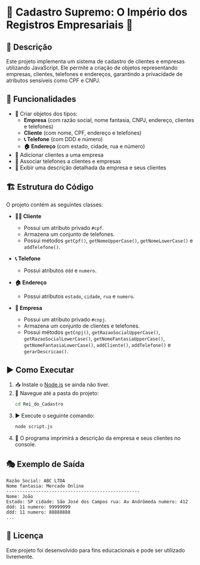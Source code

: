 # 👑 Cadastro Supremo: O Império dos Registros Empresariais 📜

## 📝 Descrição
Este projeto implementa um sistema de cadastro de clientes e empresas utilizando JavaScript. Ele permite a criação de objetos representando empresas, clientes, telefones e endereços, garantindo a privacidade de atributos sensíveis como CPF e CNPJ.

## 🚀 Funcionalidades
- 🏢 Criar objetos dos tipos:
  - **Empresa** (com razão social, nome fantasia, CNPJ, endereço, clientes e telefones)
  - **Cliente** (com nome, CPF, endereço e telefones)
  - **📞 Telefone** (com DDD e número)
  - **🏠 Endereço** (com estado, cidade, rua e número)
- 🤝 Adicionar clientes a uma empresa
- 📲 Associar telefones a clientes e empresas
- 📄 Exibir uma descrição detalhada da empresa e seus clientes

## 🏗️ Estrutura do Código

O projeto contém as seguintes classes:

- **🧑‍💼 Cliente**
  - Possui um atributo privado `#cpf`.
  - Armazena um conjunto de telefones.
  - Possui métodos `getCpf()`, `getNomeUpperCase()`, `getNomeLowerCase()` e `addTelefone()`.

- **📞 Telefone**
  - Possui atributos `ddd` e `numero`.

- **🏠 Endereço**
  - Possui atributos `estado`, `cidade`, `rua` e `numero`.

- **🏢 Empresa**
  - Possui um atributo privado `#cnpj`.
  - Armazena um conjunto de clientes e telefones.
  - Possui métodos `getCnpj()`, `getRazaoSocialUpperCase()`, `getRazaoSocialLowerCase()`, `getNomeFantasiaUpperCase()`, `getNomeFantasiaLowerCase()`, `addCliente()`, `addTelefone()` e `gerarDescricao()`.

## ▶️ Como Executar

1. 📥 Instale o [Node.js](https://nodejs.org/) se ainda não tiver.
2. 💾 Navegue até a pasta do projeto:
   ```sh
   cd Rei_do_Cadastro
   ```
3. ▶️ Execute o seguinte comando:
   ```sh
   node script.js
   ```
4. 📜 O programa imprimirá a descrição da empresa e seus clientes no console.

## 🎭 Exemplo de Saída

```
Razão Social: ABC LTDA
Nome fantasia: Mercado Online
--------------------------------------------------
Nome: João
Estado: SP cidade: São José dos Campos rua: Av Andrômeda numero: 412
ddd: 11 numero: 99999999
ddd: 11 numero: 88888888
...
```

## 📜 Licença
Este projeto foi desenvolvido para fins educacionais e pode ser utilizado livremente.
